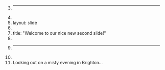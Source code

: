 3.	---
4.	
5.	layout: slide
6.	
7.	title: "Welcome to our nice new second slide!"
8.	
9.	---
10.	
11.	Looking out on a misty evening in Brighton...

